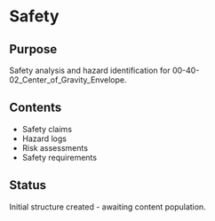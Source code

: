 # Safety

## Purpose
Safety analysis and hazard identification for 00-40-02_Center_of_Gravity_Envelope.

## Contents
- Safety claims
- Hazard logs
- Risk assessments
- Safety requirements

## Status
Initial structure created - awaiting content population.
